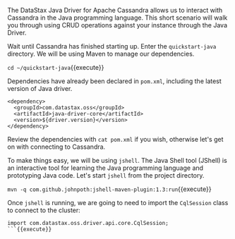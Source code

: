 The DataStax Java Driver for Apache Cassandra allows us to interact with Cassandra in the Java programming language.
This short scenario will walk you through using CRUD operations against your instance through the Java Driver.

Wait until Cassandra has finished starting up. Enter the `quickstart-java` directory. We will be using Maven to manage our dependencies.

`cd ~/quickstart-java`{{execute}}

Dependencies have already been declared in `pom.xml`, including the latest version of Java driver.

```
<dependency>
  <groupId>com.datastax.oss</groupId>
  <artifactId>java-driver-core</artifactId>
  <version>${driver.version}</version>
</dependency>
```
Review the dependencies with `cat pom.xml` if you wish, otherwise let's get on with connecting to Cassandra.

To make things easy, we will be using `jshell`. The Java Shell tool (JShell) is an interactive tool for learning the Java programming language and prototyping Java code. Let's start `jshell` from the project directory.

`mvn -q com.github.johnpoth:jshell-maven-plugin:1.3:run`{{execute}}

Once `jshell` is running, we are going to need to import the `CqlSession` class to connect to the cluster:

```
import com.datastax.oss.driver.api.core.CqlSession;
```{{execute}}

